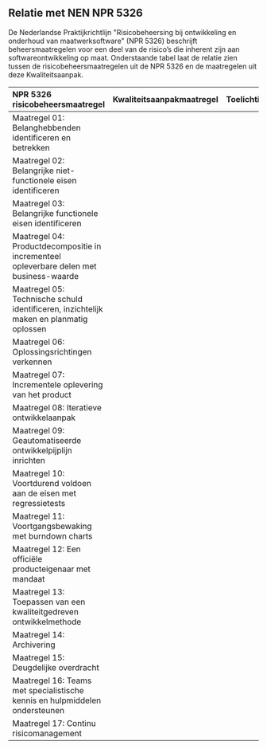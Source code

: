 ## Relatie met NEN NPR 5326 

De Nederlandse Praktijkrichtlijn "Risicobeheersing bij ontwikkeling en onderhoud van maatwerksoftware" (NPR 5326) beschrijft beheersmaatregelen voor een deel van de risico’s die inherent zijn aan softwareontwikkeling op maat. Onderstaande tabel laat de relatie zien tussen de risicobeheersmaatregelen uit de NPR 5326 en de maatregelen uit deze Kwaliteitsaanpak.

| NPR 5326 risicobeheersmaatregel | Kwaliteitsaanpakmaatregel | Toelichting |
|:-----|:------------|:-----------|
| Maatregel 01: Belanghebbenden identificeren en betrekken | |
| Maatregel 02: Belangrijke niet-functionele eisen identificeren | |
| Maatregel 03: Belangrijke functionele eisen identificeren | |
| Maatregel 04: Productdecompositie in incrementeel opleverbare delen met business-waarde | |
| Maatregel 05: Technische schuld identificeren, inzichtelijk maken en planmatig oplossen | |
| Maatregel 06: Oplossingsrichtingen verkennen | |
| Maatregel 07: Incrementele oplevering van het product | |
| Maatregel 08: Iteratieve ontwikkelaanpak | |
| Maatregel 09: Geautomatiseerde ontwikkelpijplijn inrichten | |
| Maatregel 10: Voortdurend voldoen aan de eisen met regressietests | |
| Maatregel 11: Voortgangsbewaking met burndown charts | |
| Maatregel 12: Een officiële producteigenaar met mandaat | |
| Maatregel 13: Toepassen van een kwaliteitgedreven ontwikkelmethode | |
| Maatregel 14: Archivering | |
| Maatregel 15: Deugdelijke overdracht | |
| Maatregel 16: Teams met specialistische kennis en hulpmiddelen ondersteunen | |
| Maatregel 17: Continu risicomanagement | |
